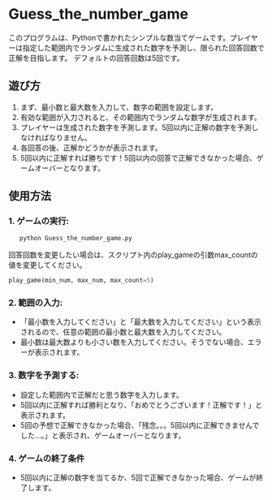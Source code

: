 # Guess_the_number_game

このプログラムは、Pythonで書かれたシンプルな数当てゲームです。プレイヤーは指定した範囲内でランダムに生成された数字を予測し、限られた回答回数で正解を目指します。
デフォルトの回答回数は5回です。

## 遊び方

1. まず、最小数と最大数を入力して、数字の範囲を設定します。
2. 有効な範囲が入力されると、その範囲内でランダムな数字が生成されます。
3. プレイヤーは生成された数字を予測します。5回以内に正解の数字を予測しなければなりません。
4. 各回答の後、正解かどうかが表示されます。
5. 5回以内に正解すれば勝ちです！5回以内の回答で正解できなかった場合、ゲームオーバーとなります。

## 使用方法

### 1. **ゲームの実行**:
```bash
   python Guess_the_number_game.py
```
回答回数を変更したい場合は、スクリプト内のplay_gameの引数max_countの値を変更してください。
```python
play_game(min_num, max_num, max_count=5)
```

### 2. 範囲の入力:
- 「最小数を入力してください」と「最大数を入力してください」という表示されるので、任意の範囲の最小数と最大数を入力してください。
- 最小数は最大数よりも小さい数を入力してください。そうでない場合、エラーが表示されます。

### 3. 数字を予測する:
- 設定した範囲内で正解だと思う数字を入力します。
- 5回以内に正解すれば勝利となり、「おめでとうございます！正解です！」と表示されます。
- 5回の予想で正解できなかった場合、「残念。。。5回以内に正解できませんでした…。」と表示され、ゲームオーバーとなります。

### 4. ゲームの終了条件
- 5回以内に正解の数字を当てるか、5回で正解できなかった場合、ゲームが終了します。

